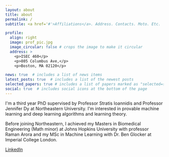 ```yaml
---
layout: about
title: about
permalink: /
subtitle: <a href='#'>Affiliations</a>. Address. Contacts. Moto. Etc.

profile:
  align: right
  image: prof_pic.jpg
  image_circular: false # crops the image to make it circular
  address: >
    <p>ISEC 460</p>
    <p>805 Columbus Ave,</p>
    <p>Boston, MA 02120</p>

news: true  # includes a list of news items
latest_posts: true  # includes a list of the newest posts
selected_papers: true # includes a list of papers marked as "selected={true}"
social: true  # includes social icons at the bottom of the page
---
```


I'm a third year PhD supervised by Professor Stratis Ioannidis and Professor Jennifer Dy at Northeastern University. I'm interested in provable machine learning and deep learning algorithms and learning theory.

Before joining Northeastern, I achieved my Masters in Biomedical Engineering (Math minor) at Johns Hopkins University with professor Raman Arora and my MSc in Machine Learning with Dr. Ben Glocker at Imperial College London.
<!-- Write your biography here. Tell the world about yourself. Link to your favorite [subreddit](http://reddit.com). You can put a picture in, too. The code is already in, just name your picture `prof_pic.jpg` and put it in the `img/` folder. -->

<!-- Put your address / P.O. box / other info right below your picture. You can also disable any of these elements by editing `profile` property of the YAML header of your `_pages/about.md`. Edit `_bibliography/papers.bib` and Jekyll will render your [publications page](/al-folio/publications/) automatically. -->

[LinkedIn](https://www.linkedin.com/in/chengzhi-shi-32312616b/)
